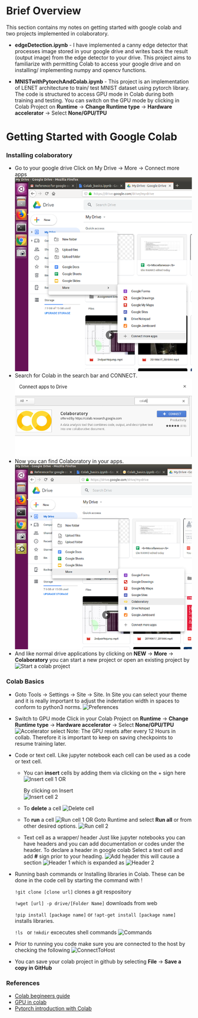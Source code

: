 # Brief Overview

This section contains my notes on getting started with google colab and two projects implemented in colaboratory.

* **edgeDetection.ipynb** - I have implemented a canny edge detector that processes image stored in your google drive and writes back the result (output image) from the edge detector to your drive. This project aims to familiarize with permitting Colab to access your google drive and on installing/ implementing numpy and opencv functions.

* **MNISTwithPytorchAndColab.ipynb** - This project is an implementation of LENET architecture to train/ test MNIST dataset using pytorch library. The code is structured to access GPU mode in Colab during both training and testing. You can switch on the GPU mode by clicking in Colab Project on 
**Runtime** &rarr; **Change Runtime type** &rarr; **Hardware accelerator** &rarr; Select **None/GPU/TPU**

     

# Getting Started with Google Colab
### Installing colaboratory 
* Go to your google drive Click on My Drive &rarr; More &rarr; Connect more apps
![Install colab](./ReadmeImages/1_AddingCollab.png) 
* Search for Colab in the search bar and CONNECT.
![Add colab](./ReadmeImages/12_ColabSearch.png) 
* Now you can find Colaboratory in your apps.
![Find colab in drive](./ReadmeImages/2_colaboratoryInDrive.png) 
* And like normal drive applications by clicking on **NEW** &rarr; **More** &rarr; **Colaboratory** you can start a new project or open an existing project by 
![Start a colab project](https://github.com/DimpleB0501/SecureNPrivateAIScholarshipCodes/blob/master/GettingStartedWithColab/ReadmeImages/13_ExistingProject.png)

### Colab Basics
* Goto Tools &rarr; Settings &rarr; Site  &rarr; Site.
In Site you can select your theme and it is really important to adjust the indentation width in spaces to conform to python3 norms.
![Preferences](https://github.com/DimpleB0501/SecureNPrivateAIScholarshipCodes/blob/master/GettingStartedWithColab/ReadmeImages/3_Preferences.png)

* Switch to GPU mode 
Click in your Colab Project on 
**Runtime** &rarr; **Change Runtime type** &rarr; **Hardware accelerator** &rarr; Select **None/GPU/TPU**
![Accelerator select](https://github.com/DimpleB0501/SecureNPrivateAIScholarshipCodes/blob/master/GettingStartedWithColab/ReadmeImages/4_SwitchingGPUmode.png)
Note: The GPU resets after every 12 Hours in collab. Therefore it is important to keep on saving checkpoints to resume training later.

* Code or text cell.
Like jupyter notebook each cell can be used as a code or text cell. 
   -  You can __insert__ cells by adding them via clicking  on the + sign here
     ![Insert cell 1](https://github.com/DimpleB0501/SecureNPrivateAIScholarshipCodes/blob/master/GettingStartedWithColab/ReadmeImages/5_AddingCells.png)
     OR
     
      By clicking on Insert     
      ![Insert cell 2](https://github.com/DimpleB0501/SecureNPrivateAIScholarshipCodes/blob/master/GettingStartedWithColab/ReadmeImages/6_Bars.png)
  - To __delete__ a cell
   ![Delete cell](https://github.com/DimpleB0501/SecureNPrivateAIScholarshipCodes/blob/master/GettingStartedWithColab/ReadmeImages/7_DeleteCell.png)
  - To __run__ a cell
   ![Run cell 1](https://github.com/DimpleB0501/SecureNPrivateAIScholarshipCodes/blob/master/GettingStartedWithColab/ReadmeImages/8_RunningACell.png)
   OR
   Goto Runtime and select **Run all** or from other desired options.
   ![Run cell 2](https://github.com/DimpleB0501/SecureNPrivateAIScholarshipCodes/blob/master/GettingStartedWithColab/ReadmeImages/9_FromRuntime.png)
  - Text cell as a wrapper/ header
    Just like jupyter notebooks you can have headers and you can add documentation or codes under the header. 
    To declare a header in google colab Select a text cell and add __#__ sign prior to your heading.
    ![Add header](https://github.com/DimpleB0501/SecureNPrivateAIScholarshipCodes/blob/master/GettingStartedWithColab/ReadmeImages/14_addheader.png)
    this will cause a section
    ![Header 1](https://github.com/DimpleB0501/SecureNPrivateAIScholarshipCodes/blob/master/GettingStartedWithColab/ReadmeImages/15_header1.png)
    which is expanded as
    ![Header 2](https://github.com/DimpleB0501/SecureNPrivateAIScholarshipCodes/blob/master/GettingStartedWithColab/ReadmeImages/16_header2.png)
    
*  Running bash commands or Installing libraries in Colab.
These can be done in the code cell by starting the command with !

     ``!git clone [clone url]`` clones a git respository

     ``!wget [url] -p drive/[Folder Name]`` downloads from web

     ``!pip install [package name]`` or ``!apt-get install [package name]`` installs libraries.

     ``!ls `` or ``!mkdir`` excecutes shell commands
![Commands](https://github.com/DimpleB0501/SecureNPrivateAIScholarshipCodes/blob/master/GettingStartedWithColab/ReadmeImages/10_RunningCommands.png)
* Prior to running you code make sure you are connected to the host by checking the following
![ConnectToHost](https://github.com/DimpleB0501/SecureNPrivateAIScholarshipCodes/blob/master/GettingStartedWithColab/ReadmeImages/11_connectedToHost.png)

* You can save your colab project in github by selecting **File** &rarr; **Save a copy in GitHub**

### References
* [Colab begineers guide](https://medium.com/lean-in-women-in-tech-india/google-colab-the-beginners-guide-5ad3b417dfa)
* [GPU in colab](https://www.kdnuggets.com/2018/02/google-colab-free-gpu-tutorial-tensorflow-keras-pytorch.html/2)
* [Pytorch introduction with Colab](https://colab.research.google.com/drive/1gJAAN3UI9005ecVmxPun5ZLCGu4YBtLo)


